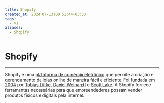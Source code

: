 ```yaml
---
title: Shopify
created_at: 2024-07-13T00:51:44-03:00
tags:
  - v1
aliases:
  - Shopify
---
```

# Shopify
---
Shopify é uma [plataforma de comércio eletrônico](_insight/2024/07/2024-07-13-Plataforma_de_comercio_eletronico.md) que permite a criação e gerenciamento de lojas online de maneira fácil e eficiente. Foi fundada em [2004](datas/2004.md) por [Tobias Lütke](_insight/2024/07/2024-07-13-Tobias_Lutke.md), [Daniel Weinand](_insight/2024/07/2024-07-13-Daniel_Weinand.md)] e [Scott Lake](_insight/2024/07/2024-07-13-Scott_Lake.md). A Shopify fornece ferramentas necessárias para que empreendedores possam vender produtos físicos e digitais pela internet.